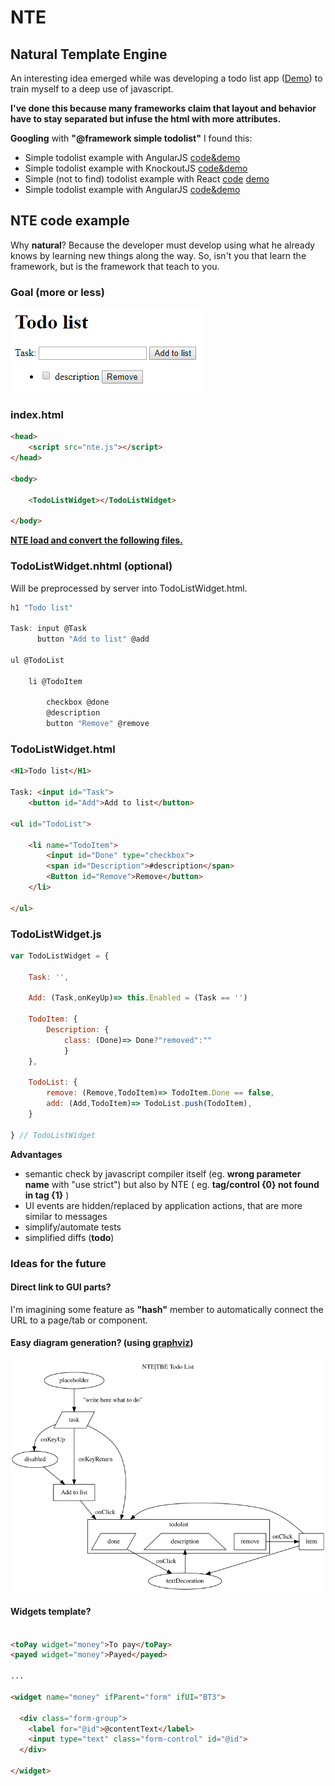 # NTE
## Natural Template Engine

An interesting idea emerged while was developing a todo list app ([Demo](https://zonafets.github.io/NTE/src/TodoListExample/todoapp.html)) to train myself to a deep use of javascript.

**I've done this because many frameworks claim that layout and behavior have to stay separated but infuse the html with more attributes.**

**Googling** with **"@framework simple todolist"** I found this:

- Simple todolist example with AngularJS [code&demo](http://embed.plnkr.co/ZiVJbCeX4GDgC1kMjnUB/)
- Simple todolist example with KnockoutJS [code&demo](http://jsfiddle.net/icoxfog417/sujqa/)
- Simple (not to find) todolist example with React [code](https://github.com/christiannwamba/scotch-react-todo/blob/master/src/index.jsx) [demo](https://codepen.io/codebeast/full/PzVyRm)
- Simple todolist example with AngularJS [code&demo](http://embed.plnkr.co/ZiVJbCeX4GDgC1kMjnUB/)

## NTE code example

Why **natural**? Because the developer must develop using what he already knows by learning new things along the way. So, isn't you that learn the framework, but is the framework that teach to you.

### Goal (more or less)
![flowchar](imgs/TodoListWidget.png)

### index.html

```html
<head>
	<script src="nte.js"></script>
</head>

<body>

	<TodoListWidget></TodoListWidget>
	
</body>
```

**<u>NTE load and convert the following files.</u>**

### TodoListWidget.nhtml (optional)

Will be preprocessed by server into TodoListWidget.html.

```js
h1 "Todo list" 

Task: input @Task 
	  button "Add to list" @add

ul @TodoList

	li @TodoItem

		checkbox @done 
		@description 
		button "Remove" @remove
```

### **TodoListWidget**.html

```html
<H1>Todo list</H1>

Task: <input id="Task"> 
	<button id="Add">Add to list</button>

<ul id="TodoList">

    <li name="TodoItem">
        <input id="Done" type="checkbox">
        <span id="Description">#description</span>
        <Button id="Remove">Remove</button>
    </li>

</ul>
```

### TodoListWidget.js 
```javascript
var TodoListWidget = {

	Task: '',
    
    Add: (Task,onKeyUp)=> this.Enabled = (Task == '')

	TodoItem: {
		Description: {
			class: (Done)=> Done?"removed":""
			}
	},
	
	TodoList: {
		remove: (Remove,TodoItem)=> TodoItem.Done == false,
		add: (Add,TodoItem)=> TodoList.push(TodoItem),
	}
	
} // TodoListWidget
```

**Advantages**

- semantic check by javascript compiler itself (eg. __wrong parameter name__ with "use strict") but also by NTE ( eg. __tag/control {0} not found in tag {1}__ )
- UI events are hidden/replaced by application actions, that are more similar to messages
- simplify/automate tests 
- simplified diffs (**todo**)

### Ideas for the future

#### Direct link to GUI parts?

I'm imagining some feature as **"hash"** member to automatically connect the URL to a page/tab or component.

#### Easy diagram generation? (using [graphviz](https://github.com/zonafets/NTE/blob/master/src/TodoListExample/todoapp.gv))

![flowchar](src/TodoListExample/todoapp.svg)

#### Widgets template?

```html

<toPay widget="money">To pay</toPay>
<payed widget="money">Payed</payed>

...

<widget name="money" ifParent="form" ifUI="BT3">

  <div class="form-group">
    <label for="@id">@contentText</label>
    <input type="text" class="form-control" id="@id">
  </div>
  
</widget>
```